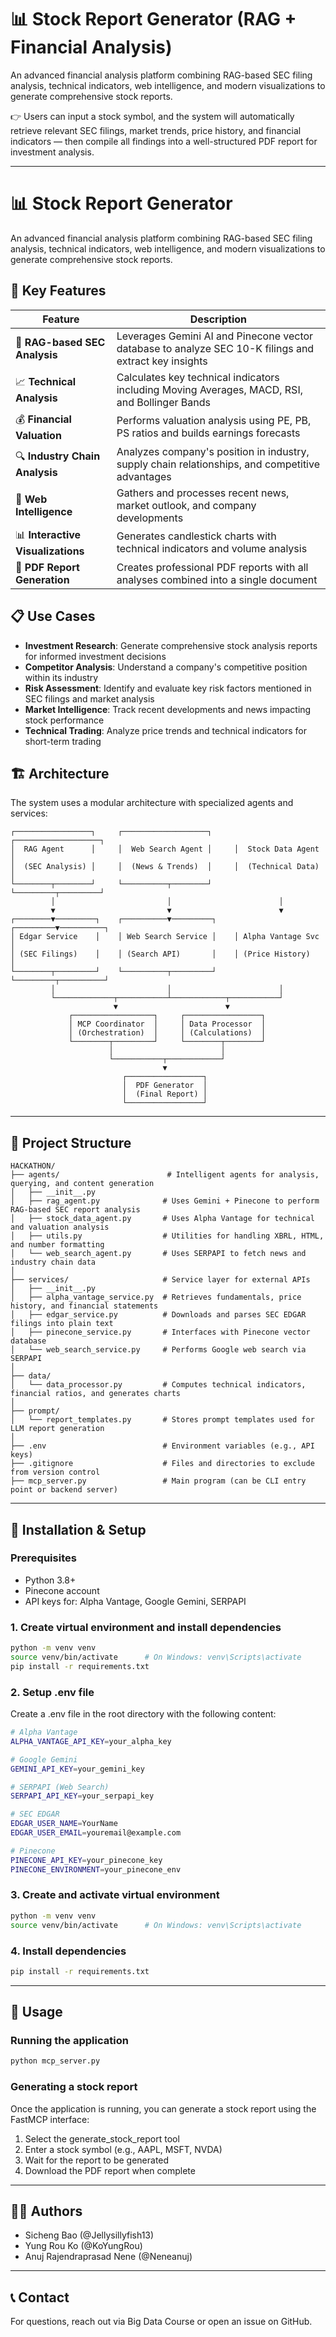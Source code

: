 # 📊 Stock Report Generator (RAG + Financial Analysis)

An advanced financial analysis platform combining RAG-based SEC filing analysis, technical indicators, web intelligence, and modern visualizations to generate comprehensive stock reports.

👉 Users can input a stock symbol, and the system will automatically retrieve relevant SEC filings, market trends, price history, and financial indicators — then compile all findings into a well-structured PDF report for investment analysis.

---
# 📊 Stock Report Generator

An advanced financial analysis platform combining RAG-based SEC filing analysis, technical indicators, web intelligence, and modern visualizations to generate comprehensive stock reports.

## 🚀 Key Features

| Feature | Description |
| ------- | ----------- |
| 📄 **RAG-based SEC Analysis** | Leverages Gemini AI and Pinecone vector database to analyze SEC 10-K filings and extract key insights |
| 📈 **Technical Analysis** | Calculates key technical indicators including Moving Averages, MACD, RSI, and Bollinger Bands |
| 💰 **Financial Valuation** | Performs valuation analysis using PE, PB, PS ratios and builds earnings forecasts |
| 🔍 **Industry Chain Analysis** | Analyzes company's position in industry, supply chain relationships, and competitive advantages |
| 📰 **Web Intelligence** | Gathers and processes recent news, market outlook, and company developments |
| 📊 **Interactive Visualizations** | Generates candlestick charts with technical indicators and volume analysis |
| 📝 **PDF Report Generation** | Creates professional PDF reports with all analyses combined into a single document |

## 📋 Use Cases

- **Investment Research**: Generate comprehensive stock analysis reports for informed investment decisions
- **Competitor Analysis**: Understand a company's competitive position within its industry
- **Risk Assessment**: Identify and evaluate key risk factors mentioned in SEC filings and market analysis
- **Market Intelligence**: Track recent developments and news impacting stock performance
- **Technical Trading**: Analyze price trends and technical indicators for short-term trading

## 🏗️ Architecture

The system uses a modular architecture with specialized agents and services:

```plaintext
┌─────────────────┐     ┌───────────────────┐     ┌───────────────────┐
│  RAG Agent      │     │  Web Search Agent │     │  Stock Data Agent │
│  (SEC Analysis) │     │  (News & Trends)  │     │  (Technical Data) │
└────────┬────────┘     └──────────┬────────┘     └─────────┬─────────┘
         │                         │                        │
         ▼                         ▼                        ▼
┌────────▼─────────┐    ┌──────────▼─────────┐    ┌─────────▼──────────┐
│ Edgar Service    │    │ Web Search Service │    │ Alpha Vantage Svc  │
│ (SEC Filings)    │    │ (Search API)       │    │ (Price History)    │
└────────┬─────────┘    └──────────┬─────────┘    └─────────┬──────────┘
         │                         │                        │
         └─────────────┬───────────┴────────────┬───────────┘
                       ▼                        ▼
             ┌──────────────────┐     ┌─────────────────┐
             │ MCP Coordinator  │     │ Data Processor  │
             │ (Orchestration)  │     │ (Calculations)  │
             └────────┬─────────┘     └────────┬────────┘
                      │                        │
                      └───────────┬────────────┘
                                  ▼
                         ┌─────────────────┐
                         │  PDF Generator  │
                         │  (Final Report) │
                         └─────────────────┘

```

---

## 📁 Project Structure

```plaintext
HACKATHON/
├── agents/                        # Intelligent agents for analysis, querying, and content generation
│   ├── __init__.py
│   ├── rag_agent.py              # Uses Gemini + Pinecone to perform RAG-based SEC report analysis
│   ├── stock_data_agent.py       # Uses Alpha Vantage for technical and valuation analysis
│   ├── utils.py                  # Utilities for handling XBRL, HTML, and number formatting
│   └── web_search_agent.py       # Uses SERPAPI to fetch news and industry chain data
│
├── services/                     # Service layer for external APIs
│   ├── __init__.py
│   ├── alpha_vantage_service.py  # Retrieves fundamentals, price history, and financial statements
│   ├── edgar_service.py          # Downloads and parses SEC EDGAR filings into plain text
│   ├── pinecone_service.py       # Interfaces with Pinecone vector database
│   └── web_search_service.py     # Performs Google web search via SERPAPI
│
├── data/
│   └── data_processor.py         # Computes technical indicators, financial ratios, and generates charts
│
├── prompt/
│   └── report_templates.py       # Stores prompt templates used for LLM report generation
│
├── .env                          # Environment variables (e.g., API keys)
├── .gitignore                    # Files and directories to exclude from version control
├── mcp_server.py                 # Main program (can be CLI entry point or backend server)
```

---

## 🔧 Installation & Setup

### Prerequisites

- Python 3.8+
- Pinecone account
- API keys for: Alpha Vantage, Google Gemini, SERPAPI

### 1. Create virtual environment and install dependencies

```bash
python -m venv venv
source venv/bin/activate      # On Windows: venv\Scripts\activate
pip install -r requirements.txt
```

### 2. Setup .env file
Create a .env file in the root directory with the following content:
```bash
# Alpha Vantage
ALPHA_VANTAGE_API_KEY=your_alpha_key

# Google Gemini
GEMINI_API_KEY=your_gemini_key

# SERPAPI (Web Search)
SERPAPI_API_KEY=your_serpapi_key

# SEC EDGAR
EDGAR_USER_NAME=YourName
EDGAR_USER_EMAIL=youremail@example.com

# Pinecone
PINECONE_API_KEY=your_pinecone_key
PINECONE_ENVIRONMENT=your_pinecone_env

```
### 3. Create and activate virtual environment
```bash
python -m venv venv
source venv/bin/activate      # On Windows: venv\Scripts\activate
```

### 4. Install dependencies
```bash
pip install -r requirements.txt
```
---

## 🚀 Usage
### Running the application
```bash
python mcp_server.py
```

### Generating a stock report
Once the application is running, you can generate a stock report using the FastMCP interface:
1. Select the generate_stock_report tool
2. Enter a stock symbol (e.g., AAPL, MSFT, NVDA)
3. Wait for the report to be generated
4. Download the PDF report when complete
---

## **👨‍💻 Authors**
* Sicheng Bao (@Jellysillyfish13)
* Yung Rou Ko (@KoYungRou)
* Anuj Rajendraprasad Nene (@Neneanuj)

---

## **📞 Contact**
For questions, reach out via Big Data Course or open an issue on GitHub.
